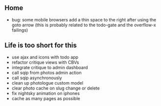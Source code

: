 ## Home

- bug: some mobile browsers add a thin space to the right after using the goto arrow (this is probably related to the todo-gate and the overflow-x failings)


## Life is too short for this

- use ajax and icons with todo app
- refactor critique views with CBVs
- integrate critique to admin dashboard
- call sqip from photos admin action
- call sqip asynchronously
- clean up photologue custom model
- clear photo cache on slug change or delete
- fix nightsky animation on iphones
- cache as many pages as possible
